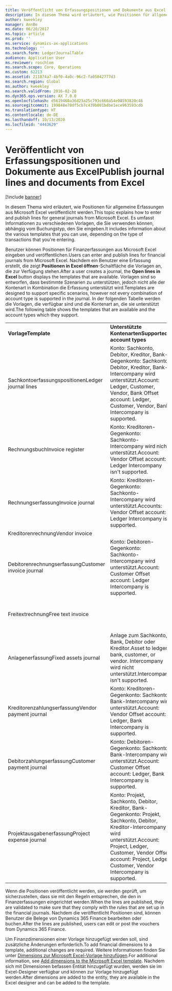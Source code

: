 ```yaml
---
title: Veröffentlicht von Erfassungspositionen und Dokumente aus Excel
description: In diesem Thema wird erläutert, wie Positionen für allgemeine Erfassungen aus Microsoft Excel veröffentlicht werden. Es umfasst Informationen zu verschiedenen Vorlagen, die Sie verwenden können, abhängig vom Buchungstyp, den Sie eingeben.
author: kweekley
manager: AnnBe
ms.date: 06/20/2017
ms.topic: article
ms.prod: ''
ms.service: dynamics-ax-applications
ms.technology: ''
ms.search.form: LedgerJournalTable
audience: Application User
ms.reviewer: roschlom
ms.search.scope: Core, Operations
ms.custom: 62213
ms.assetid: 211874a7-4bf0-4a0c-96c2-fa05042777d3
ms.search.region: Global
ms.author: kweekley
ms.search.validFrom: 2016-02-28
ms.dyn365.ops.version: AX 7.0.0
ms.openlocfilehash: d5619460a36d23a25c793c660a54e98593820c46
ms.sourcegitcommit: 199848e78df5cb7c439b001bdbe1ece963593cdb
ms.translationtype: HT
ms.contentlocale: de-DE
ms.lasthandoff: 10/13/2020
ms.locfileid: "4443629"
---
```

# <a name="publish-journal-lines-and-documents-from-excel"></a><span data-ttu-id="78b5b-104">Veröffentlicht von Erfassungspositionen und Dokumente aus Excel</span><span class="sxs-lookup"><span data-stu-id="78b5b-104">Publish journal lines and documents from Excel</span></span>

[!include [banner](../includes/banner.md)]

<span data-ttu-id="78b5b-105">In diesem Thema wird erläutert, wie Positionen für allgemeine Erfassungen aus Microsoft Excel veröffentlicht werden.</span><span class="sxs-lookup"><span data-stu-id="78b5b-105">This topic explains how to enter and publish lines for general journals from Microsoft Excel.</span></span> <span data-ttu-id="78b5b-106">Es umfasst Informationen zu verschiedenen Vorlagen, die Sie verwenden können, abhängig vom Buchungstyp, den Sie eingeben.</span><span class="sxs-lookup"><span data-stu-id="78b5b-106">It includes information about the various templates that you can use, depending on the type of transactions that you're entering.</span></span>

<span data-ttu-id="78b5b-107">Benutzer können Positionen für Finanzerfassungen aus Microsoft Excel eingeben und veröffentlichen.</span><span class="sxs-lookup"><span data-stu-id="78b5b-107">Users can enter and publish lines for financial journals from Microsoft Excel.</span></span> <span data-ttu-id="78b5b-108">Nachdem ein Benutzer eine Erfassung erstellt, die zeigt **Positionen in Excel öffnen**-Schaltfläche die Vorlagen an, die zur Verfügung stehen.</span><span class="sxs-lookup"><span data-stu-id="78b5b-108">After a user creates a journal, the **Open lines in Excel** button displays the templates that are available.</span></span> <span data-ttu-id="78b5b-109">Vorlagen sind so entworfen, dass bestimmte Szenarien zu unterstützen, jedoch nicht alle der Kontenart in Kombination die Erfassung unterstützt wird.</span><span class="sxs-lookup"><span data-stu-id="78b5b-109">Templates are designed to support specific scenarios, however not every combination of account type is supported in the journal.</span></span> <span data-ttu-id="78b5b-110">In der folgenden Tabelle werden die Vorlagen, die verfügbar sind und die Kontenart an, die sie unterstützt wird.</span><span class="sxs-lookup"><span data-stu-id="78b5b-110">The following table shows the templates that are available and the account types which they support.</span></span>

|                          |                                                                                                                         |                                                                                         |
|--------------------------|-------------------------------------------------------------------------------------------------------------------------|-----------------------------------------------------------------------------------------|
| <span data-ttu-id="78b5b-111">**Vorlage**</span><span class="sxs-lookup"><span data-stu-id="78b5b-111">**Template**</span></span>             | <span data-ttu-id="78b5b-112">**Unterstützte Kontenarten**</span><span class="sxs-lookup"><span data-stu-id="78b5b-112">**Supported account types**</span></span>                                                                                             | <span data-ttu-id="78b5b-113">**Informationen zum Zugreifen auf die Vorlage**</span><span class="sxs-lookup"><span data-stu-id="78b5b-113">**How to access the template**</span></span>                                                          |
| <span data-ttu-id="78b5b-114">Sachkontoerfassungspositionen</span><span class="sxs-lookup"><span data-stu-id="78b5b-114">Ledger journal lines</span></span>     | <span data-ttu-id="78b5b-115">Konto: Sachkonto, Debitor, Kreditor, Bank-Gegenkonto: Sachkonto, Debitor, Kreditor, Bank-Intercompany wird unterstützt.</span><span class="sxs-lookup"><span data-stu-id="78b5b-115">Account: Ledger, Customer, Vendor, Bank Offset account: Ledger, Customer, Vendor, Bank Intercompany is supported.</span></span>       | <span data-ttu-id="78b5b-116">Allgemeine Erfassung</span><span class="sxs-lookup"><span data-stu-id="78b5b-116">General journal</span></span>                                                                         |
| <span data-ttu-id="78b5b-117">Rechnungsbuch</span><span class="sxs-lookup"><span data-stu-id="78b5b-117">Invoice register</span></span>         | <span data-ttu-id="78b5b-118">Konto: Kreditoren-Gegenkonto: Sachkonto-Intercompany wird nicht unterstützt.</span><span class="sxs-lookup"><span data-stu-id="78b5b-118">Account: Vendor Offset account: Ledger Intercompany isn't supported.</span></span>                                                    | <span data-ttu-id="78b5b-119">Kreditorenrechnungsbuch</span><span class="sxs-lookup"><span data-stu-id="78b5b-119">AP invoice register</span></span>                                                                     |
| <span data-ttu-id="78b5b-120">Rechnungserfassung</span><span class="sxs-lookup"><span data-stu-id="78b5b-120">Invoice journal</span></span>          | <span data-ttu-id="78b5b-121">Konto: Kreditoren-Gegenkonto: Sachkonto-Intercompany wird unterstützt.</span><span class="sxs-lookup"><span data-stu-id="78b5b-121">Accounts: Vendor Offset account: Ledger Intercompany is supported.</span></span>                                                      | <span data-ttu-id="78b5b-122">Kreditorenrechnungserfassung</span><span class="sxs-lookup"><span data-stu-id="78b5b-122">AP invoice journal</span></span>                                                                      |
| <span data-ttu-id="78b5b-123">Kreditorenrechnung</span><span class="sxs-lookup"><span data-stu-id="78b5b-123">Vendor invoice</span></span>           |                                                                                                                         | <span data-ttu-id="78b5b-124">Kreditorenrechnung</span><span class="sxs-lookup"><span data-stu-id="78b5b-124">Vendor invoice</span></span>                                                                          |
| <span data-ttu-id="78b5b-125">Debitorenrechnungserfassung</span><span class="sxs-lookup"><span data-stu-id="78b5b-125">Customer invoice journal</span></span> | <span data-ttu-id="78b5b-126">Konto: Debitoren-Gegenkonto: Sachkonto-Intercompany wird unterstützt.</span><span class="sxs-lookup"><span data-stu-id="78b5b-126">Account: Customer Offset account: Ledger Intercompany is supported.</span></span>                                                     | <span data-ttu-id="78b5b-127">Allgemeine Erfassung</span><span class="sxs-lookup"><span data-stu-id="78b5b-127">General journal</span></span>                                                                         |
| <span data-ttu-id="78b5b-128">Freitextrechnung</span><span class="sxs-lookup"><span data-stu-id="78b5b-128">Free text invoice</span></span>        |                                                                                                                         | <span data-ttu-id="78b5b-129">Auf der Seite **Freitextrechnung** klicken Sie auf **In Excel öffnen** (das Microsoft Office-Symbol).</span><span class="sxs-lookup"><span data-stu-id="78b5b-129">On the **Free text invoice** page, click **Open in Excel** (the Microsoft Office icon).</span></span> |
| <span data-ttu-id="78b5b-130">Anlagenerfassung</span><span class="sxs-lookup"><span data-stu-id="78b5b-130">Fixed assets journal</span></span>     | <span data-ttu-id="78b5b-131">Anlage zum Sachkonto, Bank, Debitor oder Kreditor.</span><span class="sxs-lookup"><span data-stu-id="78b5b-131">Asset to ledger, bank, customer, or vendor.</span></span> <span data-ttu-id="78b5b-132">Intercompany wird nicht unterstützt.</span><span class="sxs-lookup"><span data-stu-id="78b5b-132">Intercompany isn't supported.</span></span>                                               | <span data-ttu-id="78b5b-133">Anlagenerfassung</span><span class="sxs-lookup"><span data-stu-id="78b5b-133">Fixed asset journal</span></span>                                                                     |
| <span data-ttu-id="78b5b-134">Kreditorenzahlungserfassung</span><span class="sxs-lookup"><span data-stu-id="78b5b-134">Vendor payment journal</span></span>   | <span data-ttu-id="78b5b-135">Konto: Kreditoren-Gegenkonto: Sachkonto, Bank-Intercompany wird unterstützt.</span><span class="sxs-lookup"><span data-stu-id="78b5b-135">Account: Vendor Offset account: Ledger, Bank Intercompany is supported.</span></span>                                                 | <span data-ttu-id="78b5b-136">Kreditorenzahlungserfassung</span><span class="sxs-lookup"><span data-stu-id="78b5b-136">Vendor payment journal</span></span>                                                                  |
| <span data-ttu-id="78b5b-137">Debitorzahlungserfassung</span><span class="sxs-lookup"><span data-stu-id="78b5b-137">Customer payment journal</span></span> | <span data-ttu-id="78b5b-138">Konto: Debitoren-Gegenkonto: Sachkonto, Bank-Intercompany wird unterstützt.</span><span class="sxs-lookup"><span data-stu-id="78b5b-138">Account: Customer Offset account: Ledger, Bank Intercompany is supported.</span></span>                                               | <span data-ttu-id="78b5b-139">Debitorzahlungserfassung</span><span class="sxs-lookup"><span data-stu-id="78b5b-139">Customer payment journal</span></span>                                                                |
| <span data-ttu-id="78b5b-140">Projektausgabenerfassung</span><span class="sxs-lookup"><span data-stu-id="78b5b-140">Project expense journal</span></span>  | <span data-ttu-id="78b5b-141">Konto: Projekt, Sachkonto, Debitor, Kreditor, Bank-Gegenkonto: Projekt, Sachkonto, Debitor, Kreditor-Intercompany wird unterstützt.</span><span class="sxs-lookup"><span data-stu-id="78b5b-141">Account: Project, Ledger, Customer, Vendor Offset account: Project, Ledger, Customer, Vendor Intercompany is supported.</span></span> | <span data-ttu-id="78b5b-142">Ausgaben der allgemeinen Erfassung unter (Projektverwaltung und- verrechnung)</span><span class="sxs-lookup"><span data-stu-id="78b5b-142">General journal Expense (under Project management and accounting)</span></span>                       |

<span data-ttu-id="78b5b-143">Wenn die Positionen veröffentlicht werden, sie werden geprüft, um sicherzustellen, dass sie mit den Regeln entsprechen, die den in Finanzerfassungen eingerichtet werden.</span><span class="sxs-lookup"><span data-stu-id="78b5b-143">When the lines are published, they are validated to make sure that they comply with the rules that are set up in the financial journals.</span></span> <span data-ttu-id="78b5b-144">Nachdem die veröffentlicht Positionen sind, können Benutzer die Belege von Dynamics 365 Finance bearbeiten oder buchen.</span><span class="sxs-lookup"><span data-stu-id="78b5b-144">After the lines are published, users can edit or post the vouchers from Dynamics 365 Finance.</span></span> 

<span data-ttu-id="78b5b-145">Um Finanzdimensionen einer Vorlage hinzugefügt werden soll, sind zusätzliche Änderungen erforderlich.</span><span class="sxs-lookup"><span data-stu-id="78b5b-145">To add financial dimensions to a template, additional changes are required.</span></span> <span data-ttu-id="78b5b-146">Weitere Informationen finden Sie unter [Dimensions zur Microsoft Excel-Vorlage hinzufügen](../../dev-itpro/financial/add-dimensions-excel-templates.md).</span><span class="sxs-lookup"><span data-stu-id="78b5b-146">For additional information, see [Add dimensions to the Microsoft Excel template](../../dev-itpro/financial/add-dimensions-excel-templates.md).</span></span> <span data-ttu-id="78b5b-147">Nachdem sich mit Dimensionen befassen Entität hinzugefügt wurden, werden sie im Excel-Designer verfügbar und können zur Vorlage hinzugefügt werden.</span><span class="sxs-lookup"><span data-stu-id="78b5b-147">After dimensions are added to the entity, they are available in the Excel designer and can be added to the template.</span></span>





